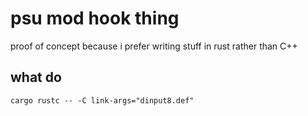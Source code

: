 # psu mod hook thing

proof of concept because i prefer writing stuff in rust rather than C++

## what do

    cargo rustc -- -C link-args="dinput8.def"
